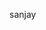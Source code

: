 <!--
 * @Author: sanjayzhong
 * @Github: https://github.com/sanjayzzzhong
 * @Date: 2019-11-19 16:39:44
 -->
sanjay